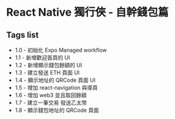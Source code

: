 # React Native 獨行俠 - 自幹錢包篇

## Tags list

* 1.0 - 初始化 Expo Managed workflow
* 1.1 - 新增歡迎首頁的 UI
* 1.2 - 新增顯示錢包餘額的 UI
* 1.3 - 建立發送 ETH 頁面 UI
* 1.4 - 顯示地址的 QRCode 頁面 UI
* 1.5 - 增加 react-navigation 與導頁
* 1.6 - 增加 web3 並且取回餘額
* 1.7 - 建立一筆交易 發送乙太幣
* 1.8 - 顯示錢包地址的 QRCode 頁面
